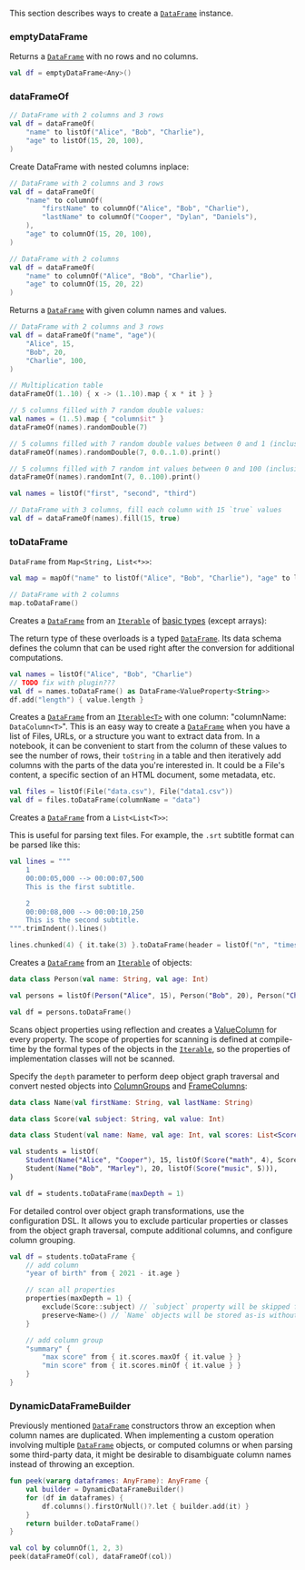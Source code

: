[//]: # (title: Create DataFrame)
<!---IMPORT org.jetbrains.kotlinx.dataframe.samples.api.Create-->

This section describes ways to create a [`DataFrame`](DataFrame.md) instance.

### emptyDataFrame

Returns a [`DataFrame`](DataFrame.md) with no rows and no columns.

<!---FUN createEmptyDataFrame-->

```kotlin
val df = emptyDataFrame<Any>()
```

<!---END-->

### dataFrameOf

<!---FUN createDataFrameOfPairs-->

```kotlin
// DataFrame with 2 columns and 3 rows
val df = dataFrameOf(
    "name" to listOf("Alice", "Bob", "Charlie"),
    "age" to listOf(15, 20, 100),
)
```

<!---END-->

Create DataFrame with nested columns inplace:

<!---FUN createNestedDataFrameInplace-->

```kotlin
// DataFrame with 2 columns and 3 rows
val df = dataFrameOf(
    "name" to columnOf(
        "firstName" to columnOf("Alice", "Bob", "Charlie"),
        "lastName" to columnOf("Cooper", "Dylan", "Daniels"),
    ),
    "age" to columnOf(15, 20, 100),
)
```

<!---END-->

<!---FUN createDataFrameFromColumns-->

```kotlin
// DataFrame with 2 columns
val df = dataFrameOf(
    "name" to columnOf("Alice", "Bob", "Charlie"),
    "age" to columnOf(15, 20, 22)
)
```

<!---END-->

Returns a [`DataFrame`](DataFrame.md) with given column names and values.

<!---FUN createDataFrameOf-->

```kotlin
// DataFrame with 2 columns and 3 rows
val df = dataFrameOf("name", "age")(
    "Alice", 15,
    "Bob", 20,
    "Charlie", 100,
)
```

<!---END-->

<!---FUN createDataFrameWithFill-->

```kotlin
// Multiplication table
dataFrameOf(1..10) { x -> (1..10).map { x * it } }
```

<!---END-->

<!---FUN createDataFrameWithRandom-->

```kotlin
// 5 columns filled with 7 random double values:
val names = (1..5).map { "column$it" }
dataFrameOf(names).randomDouble(7)

// 5 columns filled with 7 random double values between 0 and 1 (inclusive)
dataFrameOf(names).randomDouble(7, 0.0..1.0).print()

// 5 columns filled with 7 random int values between 0 and 100 (inclusive)
dataFrameOf(names).randomInt(7, 0..100).print()
```

<!---END-->

<!---FUN createDataFrameFillConstant-->

```kotlin
val names = listOf("first", "second", "third")

// DataFrame with 3 columns, fill each column with 15 `true` values
val df = dataFrameOf(names).fill(15, true)
```

<!---END-->

### toDataFrame

`DataFrame` from `Map<String, List<*>>`:

<!---FUN createDataFrameFromMap-->

```kotlin
val map = mapOf("name" to listOf("Alice", "Bob", "Charlie"), "age" to listOf(15, 20, 22))

// DataFrame with 2 columns
map.toDataFrame()
```

<inline-frame src="resources/org.jetbrains.kotlinx.dataframe.samples.api.Create.createDataFrameFromMap.html" width="100%"/>
<!---END-->

Creates a [`DataFrame`](DataFrame.md) from an [`Iterable`](https://kotlinlang.org/api/latest/jvm/stdlib/kotlin.collections/-iterable/) of [basic types](https://kotlinlang.org/docs/basic-types.html) (except arrays):

The return type of these overloads is a typed [`DataFrame`](DataFrame.md).
Its data schema defines the column that can be used right after the conversion for additional computations.

<!---FUN readDataFrameFromValues-->

```kotlin
val names = listOf("Alice", "Bob", "Charlie")
// TODO fix with plugin???
val df = names.toDataFrame() as DataFrame<ValueProperty<String>>
df.add("length") { value.length }
```

<!---END-->

Creates a [`DataFrame`](DataFrame.md) from an [`Iterable<T>`](https://kotlinlang.org/api/latest/jvm/stdlib/kotlin.collections/-iterable/) with one column:
"columnName: `DataColumn<T>`".
This is an easy way to create a [`DataFrame`](DataFrame.md) when you have a list of Files, URLs, or a structure
you want to extract data from.
In a notebook,
it can be convenient to start from the column of these values to see the number of rows, their `toString` in a table
and then iteratively add columns with the parts of the data you're interested in.
It could be a File's content, a specific section of an HTML document, some metadata, etc.

<!---FUN toDataFrameColumn-->

```kotlin
val files = listOf(File("data.csv"), File("data1.csv"))
val df = files.toDataFrame(columnName = "data")
```

<inline-frame src="resources/org.jetbrains.kotlinx.dataframe.samples.api.Create.toDataFrameColumn.html" width="100%"/>
<!---END-->

Creates a [`DataFrame`](DataFrame.md) from a `List<List<T>>`:

This is useful for parsing text files. For example, the `.srt` subtitle format can be parsed like this:

<!---FUN toDataFrameLists-->

```kotlin
val lines = """
    1
    00:00:05,000 --> 00:00:07,500
    This is the first subtitle.

    2
    00:00:08,000 --> 00:00:10,250
    This is the second subtitle.
""".trimIndent().lines()

lines.chunked(4) { it.take(3) }.toDataFrame(header = listOf("n", "timestamp", "text"))
```

<inline-frame src="resources/org.jetbrains.kotlinx.dataframe.samples.api.Create.toDataFrameLists.html" width="100%"/>
<!---END-->

Creates a [`DataFrame`](DataFrame.md) from an [`Iterable`](https://kotlinlang.org/api/latest/jvm/stdlib/kotlin.collections/-iterable/) of objects:

<!---FUN readDataFrameFromObject-->

```kotlin
data class Person(val name: String, val age: Int)

val persons = listOf(Person("Alice", 15), Person("Bob", 20), Person("Charlie", 22))

val df = persons.toDataFrame()
```

<!---END-->

Scans object properties using reflection and creates a [ValueColumn](DataColumn.md#valuecolumn) for every property. 
The scope of properties for scanning is defined at compile-time by the formal types of the objects in the [`Iterable`](https://kotlinlang.org/api/latest/jvm/stdlib/kotlin.collections/-iterable/),
so the properties of implementation classes will not be scanned.

Specify the `depth` parameter to perform deep object graph traversal
and convert nested objects into [ColumnGroups](DataColumn.md#columngroup) and [FrameColumns](DataColumn.md#framecolumn):

<!---FUN readDataFrameFromDeepObject-->

```kotlin
data class Name(val firstName: String, val lastName: String)

data class Score(val subject: String, val value: Int)

data class Student(val name: Name, val age: Int, val scores: List<Score>)

val students = listOf(
    Student(Name("Alice", "Cooper"), 15, listOf(Score("math", 4), Score("biology", 3))),
    Student(Name("Bob", "Marley"), 20, listOf(Score("music", 5))),
)

val df = students.toDataFrame(maxDepth = 1)
```

<!---END-->

For detailed control over object graph transformations, use the configuration DSL.
It allows you to exclude particular properties or classes from the object graph traversal,
compute additional columns, and configure column grouping.

<!---FUN readDataFrameFromDeepObjectWithExclude-->

```kotlin
val df = students.toDataFrame {
    // add column
    "year of birth" from { 2021 - it.age }

    // scan all properties
    properties(maxDepth = 1) {
        exclude(Score::subject) // `subject` property will be skipped from object graph traversal
        preserve<Name>() // `Name` objects will be stored as-is without transformation into DataFrame
    }

    // add column group
    "summary" {
        "max score" from { it.scores.maxOf { it.value } }
        "min score" from { it.scores.minOf { it.value } }
    }
}
```

<!---END-->

### DynamicDataFrameBuilder

Previously mentioned [`DataFrame`](DataFrame.md) constructors throw an exception when column names are duplicated. 
When implementing a custom operation involving multiple [`DataFrame`](DataFrame.md) objects,
or computed columns or when parsing some third-party data,
it might be desirable to disambiguate column names instead of throwing an exception. 

<!---FUN duplicatedColumns-->

```kotlin
fun peek(vararg dataframes: AnyFrame): AnyFrame {
    val builder = DynamicDataFrameBuilder()
    for (df in dataframes) {
        df.columns().firstOrNull()?.let { builder.add(it) }
    }
    return builder.toDataFrame()
}

val col by columnOf(1, 2, 3)
peek(dataFrameOf(col), dataFrameOf(col))
```

<inline-frame src="resources/org.jetbrains.kotlinx.dataframe.samples.api.Create.duplicatedColumns.html" width="100%"/>
<!---END-->

